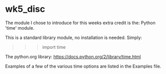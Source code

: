 # wk5_disc

The module I chose to introduce for this weeks extra credit is the: Python 'time' module.


This is a standard library module, no installation is needed. Simply:
>>> import time


The python.org library:
https://docs.python.org/2/library/time.html


Examples of a few of the various time options are listed in the Examples file.
